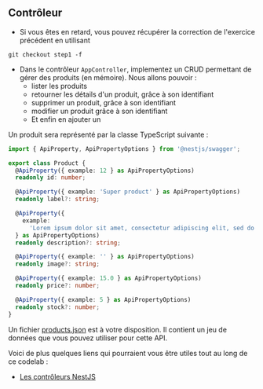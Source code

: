 ## Contrôleur

* Si vous êtes en retard, vous pouvez récupérer la correction de l'exercice précédent en utilisant

```
git checkout step1 -f
```

* Dans le contrôleur `AppController`, implementez un CRUD permettant de gérer des produits (en mémoire). Nous allons pouvoir :
  - lister les produits
  - retourner les détails d'un produit, grâce à son identifiant
  - supprimer un produit, grâce à son identifiant
  - modifier un produit grâce à son identifiant
  - Et enfin en ajouter un

Un produit sera représenté par la classe TypeScript suivante : 

```typescript
import { ApiProperty, ApiPropertyOptions } from '@nestjs/swagger';

export class Product {
  @ApiProperty({ example: 12 } as ApiPropertyOptions)
  readonly id: number;

  @ApiProperty({ example: 'Super product' } as ApiPropertyOptions)
  readonly label?: string;

  @ApiProperty({
    example:
      'Lorem ipsum dolor sit amet, consectetur adipiscing elit, sed do eiusmod tempor ...',
  } as ApiPropertyOptions)
  readonly description?: string;

  @ApiProperty({ example: '' } as ApiPropertyOptions)
  readonly image?: string;

  @ApiProperty({ example: 15.0 } as ApiPropertyOptions)
  readonly price?: number;

  @ApiProperty({ example: 5 } as ApiPropertyOptions)
  readonly stock?: number;
}
```

Un fichier [products.json](https://github.com/T3kstiil3/codelab-nestjs-corrections/blob/master/static/data/products.json) est à votre disposition. Il contient un jeu de données que vous pouvez utiliser pour cette API. 

Voici de plus quelques liens qui pourraient vous être utiles tout au long de ce codelab :

- [Les contrôleurs NestJS](https://docs.nestjs.com/controllers)

